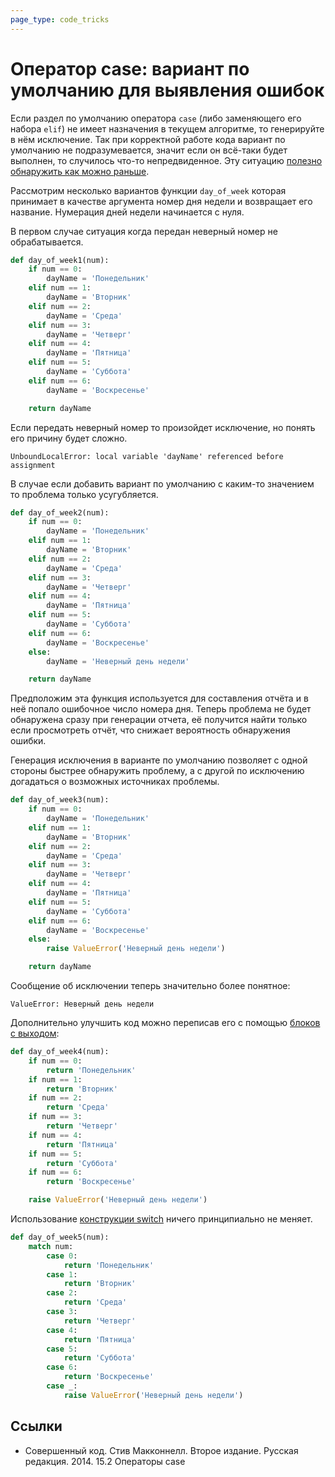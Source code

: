 ```yaml
---
page_type: code_tricks
---
```

# Оператор case: вариант по умолчанию для выявления ошибок

Если раздел по умолчанию оператора `case` (либо заменяющего его набора `elif`) не имеет назначения в текущем алгоритме, то генерируйте в нём исключение.  Так при корректной работе кода вариант по умолчанию не подразумевается, значит если он всё-таки будет выполнен, то случилось что-то непредвиденное. Эту ситуацию [полезно обнаружить как можно раньше](20221023131820.md).

Рассмотрим несколько вариантов функции `day_of_week` которая принимает в качестве аргумента номер дня недели и возвращает его название. Нумерация дней недели начинается с нуля.

В первом случае ситуация когда передан неверный номер не обрабатывается.

```python
def day_of_week1(num):
    if num == 0:
        dayName = 'Понедельник'
    elif num == 1:
        dayName = 'Вторник'
    elif num == 2:
        dayName = 'Среда'
    elif num == 3:
        dayName = 'Четверг'
    elif num == 4:
        dayName = 'Пятница'
    elif num == 5:
        dayName = 'Суббота'
    elif num == 6:
        dayName = 'Воскресенье'

    return dayName
```

Если передать неверный номер то произойдет исключение, но понять его причину будет сложно.

```textile
UnboundLocalError: local variable 'dayName' referenced before assignment
```

В случае если добавить вариант по умолчанию с каким-то значением то проблема только усугубляется.

```python
def day_of_week2(num):
    if num == 0:
        dayName = 'Понедельник'
    elif num == 1:
        dayName = 'Вторник'
    elif num == 2:
        dayName = 'Среда'
    elif num == 3:
        dayName = 'Четверг'
    elif num == 4:
        dayName = 'Пятница'
    elif num == 5:
        dayName = 'Суббота'
    elif num == 6:
        dayName = 'Воскресенье'
    else:
        dayName = 'Неверный день недели'

    return dayName
```

Предположим эта функция используется для составления отчёта и в неё попало ошибочное число номера дня. Теперь проблема не будет обнаружена сразу при генерации отчета, её получится найти только если просмотреть отчёт, что снижает вероятность обнаружения ошибки.

Генерация исключения в варианте по умолчанию позволяет с одной стороны быстрее обнаружить проблему, а с другой по исключению догадаться о возможных источниках проблемы.

```python
def day_of_week3(num):
    if num == 0:
        dayName = 'Понедельник'
    elif num == 1:
        dayName = 'Вторник'
    elif num == 2:
        dayName = 'Среда'
    elif num == 3:
        dayName = 'Четверг'
    elif num == 4:
        dayName = 'Пятница'
    elif num == 5:
        dayName = 'Суббота'
    elif num == 6:
        dayName = 'Воскресенье'
    else:
        raise ValueError('Неверный день недели')

    return dayName
```

Сообщение об исключении теперь значительно более понятное:

```textile
ValueError: Неверный день недели
```

Дополнительно улучшить код можно переписав его с помощью [блоков с выходом](20221023132846.md):

```python
def day_of_week4(num):
    if num == 0:
        return 'Понедельник'
    if num == 1:
        return 'Вторник'
    if num == 2:
        return 'Среда'
    if num == 3:
        return 'Четверг'
    if num == 4:
        return 'Пятница'
    if num == 5:
        return 'Суббота'
    if num == 6:
        return 'Воскресенье'

    raise ValueError('Неверный день недели')
```

Использование [конструкции switch](https://peps.python.org/pep-0622/) ничего принципиально не меняет.

```python
def day_of_week5(num):
    match num:
        case 0:
            return 'Понедельник'
        case 1:
            return 'Вторник'
        case 2:
            return 'Среда'
        case 3:
            return 'Четверг'
        case 4:
            return 'Пятница'
        case 5:
            return 'Суббота'
        case 6:
            return 'Воскресенье'
        case _:
            raise ValueError('Неверный день недели')
```

## Ссылки

* Совершенный код. Стив Макконнелл. Второе издание. Русская редакция. 2014. 15.2 Операторы case
